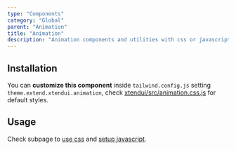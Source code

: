```yaml
---
type: "Components"
category: "Global"
parent: "Animation"
title: "Animation"
description: "Animation components and utilities with css or javascript transitions/animations."
---
```


## Installation

You can **customize this component** inside `tailwind.config.js` setting `theme.extend.xtendui.animation`, check [xtendui/src/animation.css.js](https://github.com/minimit/xtendui/blob/beta/src/animation.css.js) for default styles.

## Usage

Check subpage to [use css](/components/animation/css) and [setup javascript](/components/animation/javascript).
